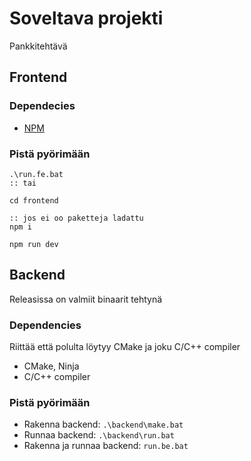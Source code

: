 # Soveltava projekti

Pankkitehtävä

## Frontend

### Dependecies

 - [NPM](https://docs.npmjs.com/downloading-and-installing-node-js-and-npm)

### Pistä pyörimään
```
.\run.fe.bat
:: tai

cd frontend

:: jos ei oo paketteja ladattu
npm i

npm run dev
```

## Backend

Releasissa on valmiit binaarit tehtynä

### Dependencies

 Riittää että polulta löytyy CMake ja joku C/C++ compiler
 
 - CMake, Ninja
 - C/C++ compiler


### Pistä pyörimään

 - Rakenna backend: `.\backend\make.bat`
 - Runnaa backend: `.\backend\run.bat`
 - Rakenna ja runnaa backend: `run.be.bat`